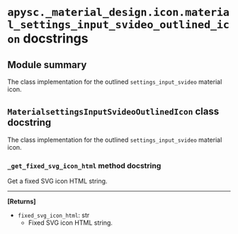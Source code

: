 # `apysc._material_design.icon.material_settings_input_svideo_outlined_icon` docstrings

## Module summary

The class implementation for the outlined `settings_input_svideo` material icon.

## `MaterialsettingsInputSvideoOutlinedIcon` class docstring

The class implementation for the outlined `settings_input_svideo` material icon.

### `_get_fixed_svg_icon_html` method docstring

Get a fixed SVG icon HTML string.<hr>

**[Returns]**

- `fixed_svg_icon_html`: str
  - Fixed SVG icon HTML string.